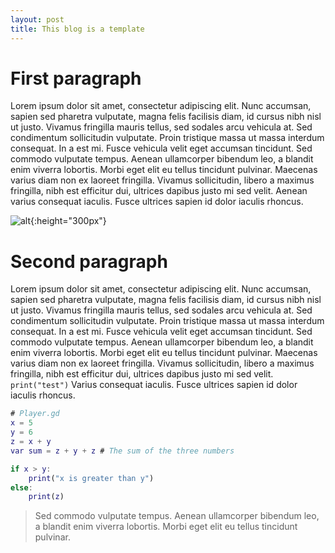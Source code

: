 ```yaml
---
layout: post
title: This blog is a template
---
```


# First paragraph

Lorem ipsum dolor sit amet, consectetur adipiscing elit. Nunc accumsan, sapien sed pharetra vulputate, magna felis facilisis diam, id cursus nibh nisl ut justo. Vivamus fringilla mauris tellus, sed sodales arcu vehicula at. Sed condimentum sollicitudin vulputate. Proin tristique massa ut massa interdum consequat. In a est mi. Fusce vehicula velit eget accumsan tincidunt. Sed commodo vulputate tempus. Aenean ullamcorper bibendum leo, a blandit enim viverra lobortis. Morbi eget elit eu tellus tincidunt pulvinar. Maecenas varius diam non ex laoreet fringilla. Vivamus sollicitudin, libero a maximus fringilla, nibh est efficitur dui, ultrices dapibus justo mi sed velit. Aenean varius consequat iaculis. Fusce ultrices sapien id dolor iaculis rhoncus.

![alt](https://upload.wikimedia.org/wikipedia/en/a/a9/Example.jpg){:height="300px"}

# Second paragraph

Lorem ipsum dolor sit amet, consectetur adipiscing elit. Nunc accumsan, sapien sed pharetra vulputate, magna felis facilisis diam, id cursus nibh nisl ut justo. Vivamus fringilla mauris tellus, sed sodales arcu vehicula at. Sed condimentum sollicitudin vulputate. Proin tristique massa ut massa interdum consequat. In a est mi. Fusce vehicula velit eget accumsan tincidunt. Sed commodo vulputate tempus. Aenean ullamcorper bibendum leo, a blandit enim viverra lobortis. Morbi eget elit eu tellus tincidunt pulvinar. Maecenas varius diam non ex laoreet fringilla. Vivamus sollicitudin, libero a maximus fringilla, nibh est efficitur dui, ultrices dapibus justo mi sed velit. `print("test")` Varius consequat iaculis. Fusce ultrices sapien id dolor iaculis rhoncus.

```gd
# Player.gd
x = 5
y = 6
z = x + y
var sum = z + y + z # The sum of the three numbers

if x > y:
    print("x is greater than y")
else:
    print(z)
```

> Sed commodo vulputate tempus. Aenean ullamcorper bibendum leo, a blandit enim viverra lobortis. Morbi eget elit eu tellus tincidunt pulvinar.
